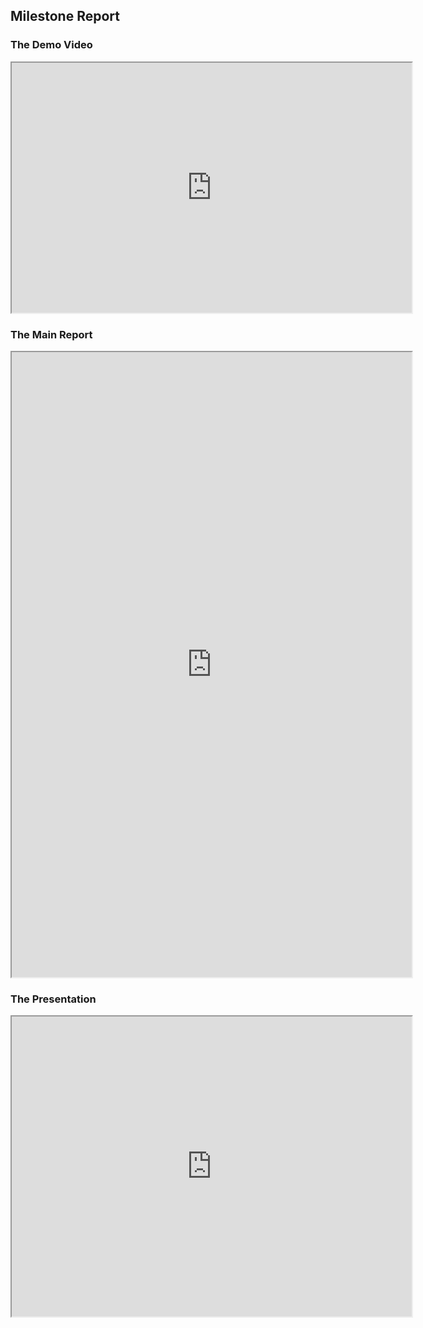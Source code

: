 ## Milestone Report

<head>
<style>
	.holds-the-iframe {
		background:url(../images/loader.gif) center center no-repeat;
	}
</style>
</head>

### The Demo Video
<div class="iframe_div"><iframe src="https://drive.google.com/file/d/1YInP-B_s7MQDi8fbeLF9SdcVYu9kq20a/preview" width="640" height="400" allow="autoplay"></iframe></div>

### The Main Report
<div class="iframe_div"><iframe src="https://drive.google.com/file/d/1Q_YoM8MW1fJYFkMWP0TB4PBbvrPeEYvg/preview" width="640" height="1000" allow="autoplay"></iframe></div>


### The Presentation
<div class="iframe_div"><iframe src="https://docs.google.com/presentation/d/1OjoUBcsg9ln3Vxd3a08TCfK0Wz2voWtjMuQAXZXEoIA/preview" width="640" height="480"></iframe></div>

